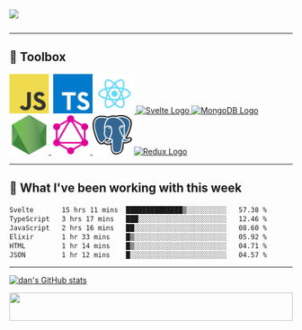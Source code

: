 # <img src="https://raw.githubusercontent.com/MartinHeinz/MartinHeinz/master/wave.gif" width="30px">
<!-- , I'm Daniel!   -->

<!-- ![visitors](https://visitor-badge.glitch.me/badge?page_id=danfry1&left_color=green&right_color=red)  -->

---

## 🧰 Toolbox
<div>
 <kbd>
<a href="https://www.javascript.com/">
<img src="https://raw.githubusercontent.com/github/explore/80688e429a7d4ef2fca1e82350fe8e3517d3494d/topics/javascript/javascript.png" alt="JavaScript Logo" width="70" height="70"/></a> 
  </kbd>
 <a href="https://www.typescriptlang.org/"><img src="https://raw.githubusercontent.com/github/explore/80688e429a7d4ef2fca1e82350fe8e3517d3494d/topics/typescript/typescript.png" alt="TypeScript Logo" width="70" height="70"/></a> 
  <a href="https://reactjs.org/"> <img src="https://raw.githubusercontent.com/github/explore/80688e429a7d4ef2fca1e82350fe8e3517d3494d/topics/react/react.png" alt="React Logo" width="70" height="70"/>  </a>
 <a href="https://svelte.dev/">
  <img src="https://pbs.twimg.com/profile_images/1121395911849062400/7exmJEg4_400x400.png" alt="Svelte Logo" width="70" height="70"/>
 </a>
  <a href="https://www.mongodb.com/">  <img src="https://res.cloudinary.com/crunchbase-production/image/upload/c_lpad,h_170,w_170,f_auto,b_white,q_auto:eco,dpr_1/erkxwhl1gd48xfhe2yld" alt="MongoDB Logo" width="70" height="70"/> </a>
  <a href="https://nodejs.dev/"><img src="https://raw.githubusercontent.com/github/explore/80688e429a7d4ef2fca1e82350fe8e3517d3494d/topics/nodejs/nodejs.png" alt="Node Logo" width="70" height="70"/> </a>
  <a href="https://graphql.org/">  <img src="https://raw.githubusercontent.com/github/explore/80688e429a7d4ef2fca1e82350fe8e3517d3494d/topics/graphql/graphql.png" alt="GraphQL Logo" width="70" height="70"/> </a>
 <a href="https://www.postgresql.org/">   <img src="https://raw.githubusercontent.com/github/explore/80688e429a7d4ef2fca1e82350fe8e3517d3494d/topics/postgresql/postgresql.png" alt="Postgres Logo" width="70" height="70"/></a>
 <a href="https://redux.js.org/">   <img src="https://raw.githubusercontent.com/reduxjs/redux/master/logo/logo.png" alt="Redux Logo" width="70" height="70"/></a>
<!--   <a href="https://redux.js.org/">   <img src="https://avatars.githubusercontent.com/u/1481354?s=280&v=4" alt="Redux Logo" width="70" height="70"/></a> -->
</div>

---

## 🔧 What I've been working with this week  
<!--START_SECTION:waka-->

```text
Svelte       15 hrs 11 mins  ██████████████▒░░░░░░░░░░   57.38 %
TypeScript   3 hrs 17 mins   ███░░░░░░░░░░░░░░░░░░░░░░   12.46 %
JavaScript   2 hrs 16 mins   ██░░░░░░░░░░░░░░░░░░░░░░░   08.60 %
Elixir       1 hr 33 mins    █▒░░░░░░░░░░░░░░░░░░░░░░░   05.92 %
HTML         1 hr 14 mins    █▒░░░░░░░░░░░░░░░░░░░░░░░   04.71 %
JSON         1 hr 12 mins    █░░░░░░░░░░░░░░░░░░░░░░░░   04.57 %
```

<!--END_SECTION:waka-->

---



[![dan's GitHub stats](https://github-readme-stats.vercel.app/api?username=danfry1&count_private=true&show_icons=true&hide=stars,issues&include_all_commits)](https://github.com/anuraghazra/github-readme-stats)

<!-- ![Visitor Count](https://profile-counter.glitch.me/{danfry1}/count.svg) -->

<img src="https://raw.githubusercontent.com/matfantinel/matfantinel/master/waves.svg" width="100%" height="50px">





<!--
**danfry1/danfry1** is a ✨ _special_ ✨ repository because its `README.md` (this file) appears on your GitHub profile.

Here are some ideas to get you started:

- 🔭 I’m currently working on ...
- 🌱 I’m currently learning ...
- 👯 I’m looking to collaborate on ...
- 🤔 I’m looking for help with ...
- 💬 Ask me about ...
- 📫 How to reach me: ...
- 😄 Pronouns: ...
- ⚡ Fun fact: ...
-->
